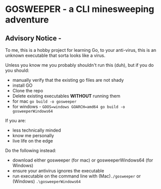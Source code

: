 # GOSWEEPER - a CLI minesweeping adventure

## Advisory Notice -

To me, this is a hobby project for learning Go, to your anti-virus, this is an unknown executable that sorta looks like a virus.

Unless you know me you probably shouldn't run this (duh),
but if you do you should:

- manually verify that the existing go files are not shady
- install GO
- Clone the repo
- Delete existing executables **WITHOUT** running them
- for mac ``` go build -o gosweeper ```
- for windows - ```GOOS=windows GOARCH=amd64 go build -o  gosweeperWindows64```

If you are:

- less technically minded
- know me personally
- live life on the edge

Do the following instead:

- download either gosweeper (for mac) or gosweeperWindows64 (for Windows)
- ensure your antivirus ignores the executable
- run executable on the command line with (Mac)```./gosweeper``` or (Windows) ```.\gosweeperWindows64```

